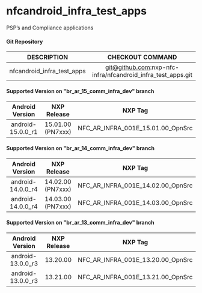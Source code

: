 # nfcandroid_infra_test_apps
PSP’s and Compliance applications

#### Git Repository

| DESCRIPTION        | CHECKOUT COMMAND          |
| :-------------: |:-------------:| 
| nfcandroid_infra_test_apps | git@github.com:nxp-nfc-infra/nfcandroid_infra_test_apps.git |


#### Supported Version on "br_ar_15_comm_infra_dev" branch
| Android Version        | NXP Release          | NXP Tag  |
| :-------------: |:---------------------:| :-----:|
| android-15.0.0_r1              |  15.01.00 (PN7xxx) |  NFC_AR_INFRA_001E_15.01.00_OpnSrc |








#### Supported Version on "br_ar_14_comm_infra_dev" branch
| Android Version        | NXP Release          | NXP Tag  |
| :-------------: |:---------------------:| :-----:|
| android-14.0.0_r4              |  14.02.00 (PN7xxx) |  NFC_AR_INFRA_001E_14.02.00_OpnSrc |
| android-14.0.0_r4              |  14.03.00 (PN7xxx) |  NFC_AR_INFRA_001E_14.03.00_OpnSrc |




#### Supported Version on "br_ar_13_comm_infra_dev" branch
| Android Version        | NXP Release          | NXP Tag  |
| :-------------: |:---------------------:| :-----:|
|  android-13.0.0_r3   | 13.20.00  |  NFC_AR_INFRA_001E_13.20.00_OpnSrc |
|  android-13.0.0_r3   | 13.21.00  |  NFC_AR_INFRA_001E_13.21.00_OpnSrc |





